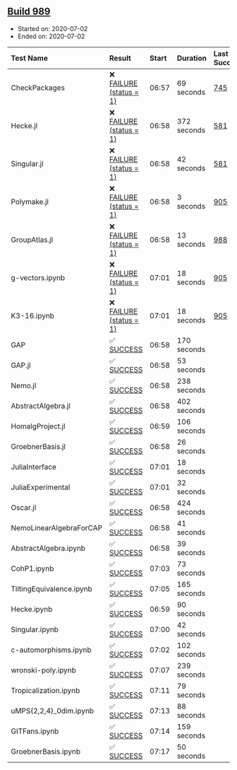 ## [Build 989](https://oscarci.mathematik.uni-kl.de/job/oscar-julia-1.4/989/)

* Started on: 2020-07-02
* Ended on: 2020-07-02

| Test Name    | Result | Start | Duration | Last Success | First Failure |
|:-------------|:-------|:------|:---------|:-------------|:--------------|
| CheckPackages | ❌ [FAILURE (status = 1)](https://oscarci.mathematik.uni-kl.de/job/oscar-julia-1.4/989/artifact/logs/build-989/CheckPackages.log) | 06:57 | 69 seconds | [745](https://oscarci.mathematik.uni-kl.de/job/oscar-julia-1.4/745/) | [746](https://oscarci.mathematik.uni-kl.de/job/oscar-julia-1.4/746/) |
| Hecke.jl | ❌ [FAILURE (status = 1)](https://oscarci.mathematik.uni-kl.de/job/oscar-julia-1.4/989/artifact/logs/build-989/Hecke.jl.log) | 06:58 | 372 seconds | [581](https://oscarci.mathematik.uni-kl.de/job/oscar-julia-1.4/581/) | [582](https://oscarci.mathematik.uni-kl.de/job/oscar-julia-1.4/582/) |
| Singular.jl | ❌ [FAILURE (status = 1)](https://oscarci.mathematik.uni-kl.de/job/oscar-julia-1.4/989/artifact/logs/build-989/Singular.jl.log) | 06:58 | 42 seconds | [581](https://oscarci.mathematik.uni-kl.de/job/oscar-julia-1.4/581/) | [582](https://oscarci.mathematik.uni-kl.de/job/oscar-julia-1.4/582/) |
| Polymake.jl | ❌ [FAILURE (status = 1)](https://oscarci.mathematik.uni-kl.de/job/oscar-julia-1.4/989/artifact/logs/build-989/Polymake.jl.log) | 06:58 | 3 seconds | [905](https://oscarci.mathematik.uni-kl.de/job/oscar-julia-1.4/905/) | [907](https://oscarci.mathematik.uni-kl.de/job/oscar-julia-1.4/907/) |
| GroupAtlas.jl | ❌ [FAILURE (status = 1)](https://oscarci.mathematik.uni-kl.de/job/oscar-julia-1.4/989/artifact/logs/build-989/GroupAtlas.jl.log) | 06:58 | 13 seconds | [988](https://oscarci.mathematik.uni-kl.de/job/oscar-julia-1.4/988/) | [989](https://oscarci.mathematik.uni-kl.de/job/oscar-julia-1.4/989/) |
| g-vectors.ipynb | ❌ [FAILURE (status = 1)](https://oscarci.mathematik.uni-kl.de/job/oscar-julia-1.4/989/artifact/logs/build-989/g-vectors.ipynb.log) | 07:01 | 18 seconds | [905](https://oscarci.mathematik.uni-kl.de/job/oscar-julia-1.4/905/) | [907](https://oscarci.mathematik.uni-kl.de/job/oscar-julia-1.4/907/) |
| K3-16.ipynb | ❌ [FAILURE (status = 1)](https://oscarci.mathematik.uni-kl.de/job/oscar-julia-1.4/989/artifact/logs/build-989/K3-16.ipynb.log) | 07:01 | 18 seconds | [905](https://oscarci.mathematik.uni-kl.de/job/oscar-julia-1.4/905/) | [907](https://oscarci.mathematik.uni-kl.de/job/oscar-julia-1.4/907/) |
| GAP | ✅ [SUCCESS](https://oscarci.mathematik.uni-kl.de/job/oscar-julia-1.4/989/artifact/logs/build-989/GAP.log) | 06:58 | 170 seconds |  |  |
| GAP.jl | ✅ [SUCCESS](https://oscarci.mathematik.uni-kl.de/job/oscar-julia-1.4/989/artifact/logs/build-989/GAP.jl.log) | 06:58 | 53 seconds |  |  |
| Nemo.jl | ✅ [SUCCESS](https://oscarci.mathematik.uni-kl.de/job/oscar-julia-1.4/989/artifact/logs/build-989/Nemo.jl.log) | 06:58 | 238 seconds |  |  |
| AbstractAlgebra.jl | ✅ [SUCCESS](https://oscarci.mathematik.uni-kl.de/job/oscar-julia-1.4/989/artifact/logs/build-989/AbstractAlgebra.jl.log) | 06:58 | 402 seconds |  |  |
| HomalgProject.jl | ✅ [SUCCESS](https://oscarci.mathematik.uni-kl.de/job/oscar-julia-1.4/989/artifact/logs/build-989/HomalgProject.jl.log) | 06:59 | 106 seconds |  |  |
| GroebnerBasis.jl | ✅ [SUCCESS](https://oscarci.mathematik.uni-kl.de/job/oscar-julia-1.4/989/artifact/logs/build-989/GroebnerBasis.jl.log) | 06:58 | 26 seconds |  |  |
| JuliaInterface | ✅ [SUCCESS](https://oscarci.mathematik.uni-kl.de/job/oscar-julia-1.4/989/artifact/logs/build-989/JuliaInterface.log) | 07:01 | 18 seconds |  |  |
| JuliaExperimental | ✅ [SUCCESS](https://oscarci.mathematik.uni-kl.de/job/oscar-julia-1.4/989/artifact/logs/build-989/JuliaExperimental.log) | 07:01 | 32 seconds |  |  |
| Oscar.jl | ✅ [SUCCESS](https://oscarci.mathematik.uni-kl.de/job/oscar-julia-1.4/989/artifact/logs/build-989/Oscar.jl.log) | 06:58 | 424 seconds |  |  |
| NemoLinearAlgebraForCAP | ✅ [SUCCESS](https://oscarci.mathematik.uni-kl.de/job/oscar-julia-1.4/989/artifact/logs/build-989/NemoLinearAlgebraForCAP.log) | 06:58 | 41 seconds |  |  |
| AbstractAlgebra.ipynb | ✅ [SUCCESS](https://oscarci.mathematik.uni-kl.de/job/oscar-julia-1.4/989/artifact/logs/build-989/AbstractAlgebra.ipynb.log) | 06:58 | 39 seconds |  |  |
| CohP1.ipynb | ✅ [SUCCESS](https://oscarci.mathematik.uni-kl.de/job/oscar-julia-1.4/989/artifact/logs/build-989/CohP1.ipynb.log) | 07:03 | 73 seconds |  |  |
| TiltingEquivalence.ipynb | ✅ [SUCCESS](https://oscarci.mathematik.uni-kl.de/job/oscar-julia-1.4/989/artifact/logs/build-989/TiltingEquivalence.ipynb.log) | 07:05 | 165 seconds |  |  |
| Hecke.ipynb | ✅ [SUCCESS](https://oscarci.mathematik.uni-kl.de/job/oscar-julia-1.4/989/artifact/logs/build-989/Hecke.ipynb.log) | 06:59 | 90 seconds |  |  |
| Singular.ipynb | ✅ [SUCCESS](https://oscarci.mathematik.uni-kl.de/job/oscar-julia-1.4/989/artifact/logs/build-989/Singular.ipynb.log) | 07:00 | 42 seconds |  |  |
| c-automorphisms.ipynb | ✅ [SUCCESS](https://oscarci.mathematik.uni-kl.de/job/oscar-julia-1.4/989/artifact/logs/build-989/c-automorphisms.ipynb.log) | 07:02 | 102 seconds |  |  |
| wronski-poly.ipynb | ✅ [SUCCESS](https://oscarci.mathematik.uni-kl.de/job/oscar-julia-1.4/989/artifact/logs/build-989/wronski-poly.ipynb.log) | 07:07 | 239 seconds |  |  |
| Tropicalization.ipynb | ✅ [SUCCESS](https://oscarci.mathematik.uni-kl.de/job/oscar-julia-1.4/989/artifact/logs/build-989/Tropicalization.ipynb.log) | 07:11 | 79 seconds |  |  |
| uMPS(2,2,4)_0dim.ipynb | ✅ [SUCCESS](https://oscarci.mathematik.uni-kl.de/job/oscar-julia-1.4/989/artifact/logs/build-989/uMPS-2-2-4-_0dim.ipynb.log) | 07:13 | 88 seconds |  |  |
| GITFans.ipynb | ✅ [SUCCESS](https://oscarci.mathematik.uni-kl.de/job/oscar-julia-1.4/989/artifact/logs/build-989/GITFans.ipynb.log) | 07:14 | 159 seconds |  |  |
| GroebnerBasis.ipynb | ✅ [SUCCESS](https://oscarci.mathematik.uni-kl.de/job/oscar-julia-1.4/989/artifact/logs/build-989/GroebnerBasis.ipynb.log) | 07:17 | 50 seconds |  |  |
